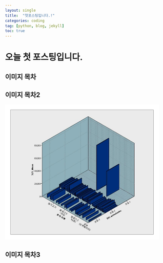 ```yaml
---
layout: single
title:  "첫포스팅입니다.!"
categories: coding
tag: [python, blog, jekyll]
toc: true
---
```


# 오늘 첫 포스팅입니다.
## 이미지 목차
## 이미지 목차2
![4](https://github.com/jinseongmensch/jinseongmensch.github.io/blob/master/_posts/_images/2023-07-19-first/c67d14fad7f96ccefd12538376725d175b224687.jpg?raw=true)
## 이미지 목차3
